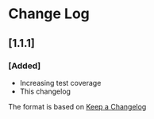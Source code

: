 # Change Log

## [1.1.1]
### [Added]
- Increasing test coverage
- This changelog

The format is based on [Keep a Changelog](http://keepachangelog.com/)
